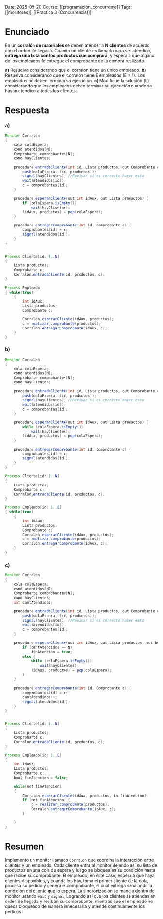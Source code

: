 Date: 2025-09-20
Course: [[programacion_concurrente]]
Tags: [[monitores]], [[Practica 3 (Concurrencia)]]

# Enunciado
En un **corralón de materiales** se deben atender a **N clientes** de acuerdo con el orden de llegada. Cuando un cliente es llamado para ser atendido, **entrega una lista con los productos que comprará**, y espera a que alguno de los empleados le entregue el comprobante de la compra realizada.

**a)** Resuelva considerando que el corralón tiene un único empleado.
**b)** Resuelva considerando que el corralón tiene E empleados (E > 1). Los empleados no deben terminar su ejecución.
**c)** Modifique la solución (b) considerando que los empleados deben terminar su ejecución cuando se hayan atendido a todos los clientes.
# Respuesta
### a)
```java
Monitor Corralon
{
    cola colaEspera;
    cond atendidos[N];
    Comprobante comprobantes[N];
    cond hayClientes;

    procedure entradaCliente(int id, Lista productos, out Comprobante c) {
        push(colaEspera, (id, productos));
        signal(hayClientes); //Revisar si es correcto hacer esto
        wait(atendidos[id]);
        c = comprobantes[id];
    }

    procedure esperarCliente(out int idAux, out Lista productos) {
        if (colaEspera.isEmpty()) 
            wait(hayClientes);
        (idAux, productos) = pop(colaEspera);
    }

    procedure entregarComprobante(int id, Comprobante c) {
        comprobantes[id] = c;
        signal(atendidos[id]);
    }
}


Process Cliente[id: 1..N]
{
    Lista productos;
    Comprobante c;
    Corralon.entradaCliente(id, productos, c);
}

Process Empleado
{ while(true) 
    {
        int idAux;
        Lista productos;
        Comprobante c;

        Corralon.esperarCliente(idAux, productos);
        c = realizar_comprobante(productos);
        Corralon.entregarComprobante(idAux, c);
    }
}

```

### b)
```java
Monitor Corralon
{
    cola colaEspera;
    cond atendidos[N];
    Comprobante comprobantes[N];
    cond hayClientes;

    procedure entradaCliente(int id, Lista productos, out Comprobante c) {
        push(colaEspera, (id, productos));
        signal(hayClientes); //Revisar si es correcto hacer esto
        wait(atendidos[id]);
        c = comprobantes[id];
    }

    procedure esperarCliente(out int idAux, out Lista productos) {
        while (colaEspera.isEmpty()) 
            wait(hayClientes);
        (idAux, productos) = pop(colaEspera);
    }

    procedure entregarComprobante(int id, Comprobante c) {
        comprobantes[id] = c;
        signal(atendidos[id]);
    }
}

Process Cliente[id: 1..N]
{
    Lista productos;
    Comprobante c;
    Corralon.entradaCliente(id, productos, c);
}

Process Empleado[id: 1..E]
{ while(true) 
    {
        int idAux;
        Lista productos;
        Comprobante c;
        Corralon.esperarCliente(idAux, productos);
        c = realizar_comprobante(productos);
        Corralon.entregarComprobante(idAux, c);
    }
}
```

### c)
```java
Monitor Corralon
{
    cola colaEspera;
    cond atendidos[N];
    Comprobante comprobantes[N];
    cond hayClientes;
    int cantAtendidos;
    
    procedure entradaCliente(int id, Lista productos, out Comprobante c) {
        push(colaEspera, (id, productos));
        signal(hayClientes); //Revisar si es correcto hacer esto
        wait(atendidos[id]);
        c = comprobantes[id];
    }
    
    procedure esperarCliente(out int idAux, out Lista productos, out bool finAtencion) {
        if (cantAtendidos == N)
            finAtencion = true;
        else {
            while (colaEspera.isEmpty()) 
                wait(hayClientes);
            (idAux, productos) = pop(colaEspera);
        }
    }
    
    procedure entregarComprobante(int id, Comprobante c) {
        comprobantes[id] = c;
        cantAtendidos++;
        signal(atendidos[id]);
    }
}


Process Cliente[id: 1..N]
{
    Lista productos;
    Comprobante c;
    Corralon.entradaCliente(id, productos, c);
}

Process Empleado[id: 1..E]
{
    int idAux;
    Lista productos;
    Comprobante c;
    bool finAtencion = false;

    while(not finAtencion) 
    {
        Corralon.esperarCliente(idAux, productos, in finAtencion);
        if (not finAtencion) {
            c = realizar_comprobante(productos);
            Corralon.entregarComprobante(idAux, c);
        }

    }
}
```
# Resumen
Implemento un monitor llamado `Corralon` que coordina la interacción entre clientes y un empleado. Cada cliente entra al monitor dejando así su lista de productos en una cola de espera y luego se bloquea en su condición hasta que recibe su comprobante. El empleado, en este caso, espera a que haya clientes disponibles, y cuando los hay, toma el primer cliente de la cola, procesa su pedido y genera el comprobante, el cual entrega señalando la condición del cliente que lo espera. La sincronización se maneja dentro del monitor usando `wait` y `signal`, Logrando así que los clientes se atiendan en orden de llegada y reciban su comprobante, mientras que el empleado no queda bloqueado de manera innecesaria y atiende continuamente los pedidos.
